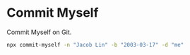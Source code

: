 # Commit Myself

Commit Myself on Git.

```sh
npx commit-myself -n "Jacob Lin" -b "2003-03-17" -d "me"
```
